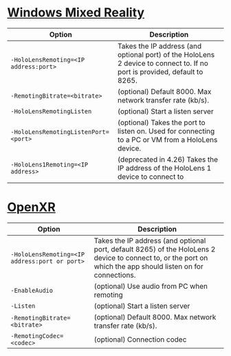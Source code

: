 # [Windows Mixed Reality](#tab/wmr)

| Option | Description |
| ------ | ----------- |
| `-HoloLensRemoting=<IP address:port>` | Takes the IP address (and optional port) of the HoloLens 2 device to connect to. If no port is provided, default to 8265. |
| `-RemotingBitrate=<bitrate>` | (optional) Default 8000. Max network transfer rate (kb/s). |
| `-HoloLensRemotingListen` | (optional) Start a listen server |
| `-HoloLensRemotingListenPort=<port>` | (optional) Takes the port to listen on. Used for connecting to a PC or VM from a HoloLens device. |
| `-HoloLens1Remoting=<IP address>` | (deprecated in 4.26) Takes the IP address of the HoloLens 1 device to connect to |

# [OpenXR](#tab/openxr)

| Option | Description |
| ------ | ----------- |
| `-HoloLensRemoting=<IP address:port or port>` | Takes the IP address (and optional port, default 8265) of the HoloLens 2 device to connect to, or the port on which the app should listen on for connections. |
| `-EnableAudio` | (optional) Use audio from PC when remoting  |
| `-Listen` | (optional) Start a listen server |
| `-RemotingBitrate=<bitrate>` | (optional) Default 8000. Max network transfer rate (kb/s). |
| `-RemotingCodec=<codec>` | (optional) Connection codec  |